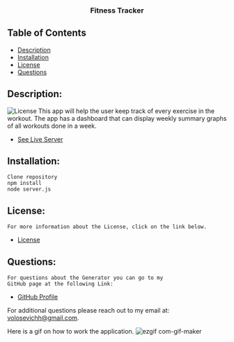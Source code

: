 <p align="center">
  <h3 align="center">Fitness Tracker</h3>

## Table of Contents
- [Description](#description)
- [Installation](#installation)
- [License](#license) 
- [Questions](#questions)

## Description:
![License](https://img.shields.io/badge/License--blue.svg "License Badge")
    This app will help the user keep track of every exercise in the workout. The app has a dashboard that can display weekly summary graphs of all workouts done in a week.

- [See Live Server](https://rocky-shelf-06639.herokuapp.com/)

## Installation:
    Clone repository
    npm install
    node server.js
    
## License:
    For more information about the License, click on the link below.
    
- [License](https://opensource.org/licenses/)
## Questions:
    For questions about the Generator you can go to my 
    GitHub page at the following Link: 
- [GitHub Profile](https://github.com/volosevych)

For additional questions please reach out to my email at: volosevichh@gmail.com.

Here is a gif on how to work the application.
![ezgif com-gif-maker](https://user-images.githubusercontent.com/66918031/99887879-52c47f00-2c05-11eb-8083-93462ccbc561.gif)
